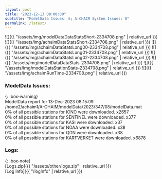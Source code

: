 ```yaml
---
layout: post
title: "2023-12-13 08:00:00"
subtitle: "ModelData Issues: 6; A-CHAIM System Issues: 0"
permalink: /latest/
---
```


![]({{ "/assets/img/modelDataDataStatsShort-2334708.png" | relative_url }})
![]({{ "/assets/img/achaimDataStatsShort-2334708.png" | relative_url }})
![]({{ "/assets/img/achaimDataStatsLong00-2334708.png" | relative_url }})
![]({{ "/assets/img/achaimDataStatsLong01-2334708.png" | relative_url }})
![]({{ "/assets/img/achaimDataStatsLong02-2334708.png" | relative_url }})
![]({{ "/assets/img/modelDataDataStats-2334708.png" | relative_url }})
![]({{ "/assets/img/modelDataStationStats-2334708.png" | relative_url }})
![]({{ "/assets/img/achaimRunTime-2334708.png" | relative_url }})


### ModelData Issues:  
  
{: .box-warning}  
 ModelData report for 13-Dec-2023 08:15:09   
 /home2/achaim1/A-CHAIM/modelData/2023/347/08/modelData.mat   
 0% of all possible stations for IONO were downloaded. x2657   
 0% of all possible stations for SENTINEL were downloaded. x377   
 0% of all possible stations for KASI were downloaded. x37   
 0% of all possible stations for NOAA were downloaded. x38   
 0% of all possible stations for QGN were downloaded. x38   
 0% of all possible stations for KARTVERKET were downloaded. x6878   
  


### Logs:  
  
{: .box-note}  
[Logs.zip]({{ "/assets/other/logs.zip" | relative_url }})  
[Log Info]({{ "/logInfo" | relative_url }})  
